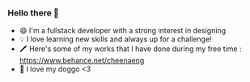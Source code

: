 ### Hello there 👋

<!--
**cheenaeng/cheenaeng** is a ✨ _special_ ✨ repository because its `README.md` (this file) appears on your GitHub profile.

Here are some ideas to get you started:

-->
- 😄 I'm a fullstack developer with a strong interest in designing 
- 💡 I love learning new skills and always up for a challenge! 
- 🖍️ Here's some of my works that I have done during my free time : https://www.behance.net/cheenaeng
- 🐶 I love my doggo <3 

